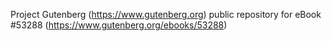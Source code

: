 Project Gutenberg (https://www.gutenberg.org) public repository for
eBook #53288 (https://www.gutenberg.org/ebooks/53288)
